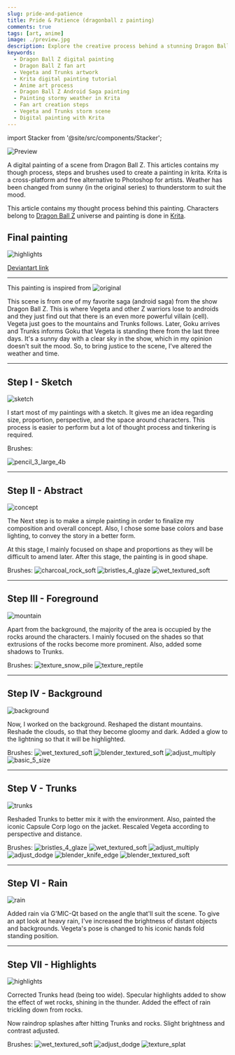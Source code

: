 ```yaml
---
slug: pride-and-patience
title: Pride & Patience (dragonball z painting)
comments: true
tags: [art, anime]
image: ./preview.jpg
description: Explore the creative process behind a stunning Dragon Ball Z-inspired digital painting. This tutorial details each step in transforming a sunny scene into a stormy, dramatic artwork using Krita. Perfect for fans and aspiring digital artists.
keywords:
  - Dragon Ball Z digital painting
  - Dragon Ball Z fan art
  - Vegeta and Trunks artwork
  - Krita digital painting tutorial
  - Anime art process
  - Dragon Ball Z Android Saga painting
  - Painting stormy weather in Krita
  - Fan art creation steps
  - Vegeta and Trunks storm scene
  - Digital painting with Krita
---
```


import Stacker from '@site/src/components/Stacker';

![Preview](./preview.jpg)

A digital painting of a scene from Dragon Ball Z. This articles contains my though process, steps and brushes used to create a painting in krita. Krita is a cross-platform and free alternative to Photoshop for artists. Weather has been changed from sunny (in the original series) to thunderstorm to suit the mood.

<!-- truncate -->

This article contains my thought process behind this painting. Characters belong to
[Dragon Ball Z](https://en.wikipedia.org/wiki/Dragon_Ball_Z) universe and painting is done in
[Krita](https://krita.org/en/).

## Final painting

![highlights](pp06.jpg)

[Deviantart link](https://rahulsrma26.deviantart.com/art/24-Pride-And-Patience-748779649)

---

This painting is inspired from
![original](ref.jpg)

This scene is from one of my favorite saga (android saga) from the show Dragon Ball Z. This is where Vegeta and other Z warriors lose to androids and they just find out that there is an even more powerful villain (cell). Vegeta just goes to the mountains and Trunks follows. Later, Goku arrives and Trunks informs Goku that Vegeta is standing there from the last three days. It's a sunny day with a clear sky in the show, which in my opinion doesn't suit the mood. So, to bring justice to the scene, I've altered the weather and time.

---

## Step I - Sketch

![sketch](pp00.jpg)

I start most of my paintings with a sketch. It gives me an idea regarding size, proportion, perspective, and the space around characters.
This process is easier to perform but a lot of thought process and tinkering is required.

Brushes:

![pencil_3_large_4b](./brushes/pencil_3_large_4b.png)

---

## Step II - Abstract

![concept](./pp01.jpg)

The Next step is to make a simple painting in order to finalize my composition and overall concept. Also, I chose some base colors and base lighting, to convey the story in a better form.

At this stage, I mainly focused on shape and proportions as they will be difficult to amend later. After this stage, the painting is in good shape.

Brushes:
<Stacker size="large">
![charcoal_rock_soft](./brushes/charcoal_rock_soft.png)
![bristles_4_glaze](./brushes/bristles_4_glaze.png)
![wet_textured_soft](./brushes/wet_textured_soft.png)
</Stacker>

---

## Step III - Foreground

![mountain](pp02.jpg)

Apart from the background, the majority of the area is occupied by the rocks around the characters. I mainly focused on the shades so that extrusions of the rocks become more prominent. Also, added some shadows to Trunks.

Brushes:
<Stacker size="large">
![texture_snow_pile](./brushes/texture_snow_pile.png)
![texture_reptile](./brushes/texture_reptile.png)
</Stacker>

---

## Step IV - Background

![background](pp03.jpg)

Now, I worked on the background. Reshaped the distant mountains. Reshade the clouds, so that they become gloomy and dark. Added a glow to the lightning so that it will be highlighted.

Brushes:
<Stacker size="large">
![wet_textured_soft](./brushes/wet_textured_soft.png)
![blender_textured_soft](./brushes/blender_textured_soft.png)
![adjust_multiply](./brushes/adjust_multiply.png)
![basic_5_size](./brushes/basic_5_size.png)
</Stacker>

---

## Step V - Trunks

![trunks](pp04.jpg)

Reshaded Trunks to better mix it with the environment. Also, painted the iconic Capsule Corp logo on the jacket. Rescaled Vegeta according to perspective and distance.

Brushes:
<Stacker size="large">
![bristles_4_glaze](./brushes/bristles_4_glaze.png)
![wet_textured_soft](./brushes/wet_textured_soft.png)
![adjust_multiply](./brushes/adjust_multiply.png)
![adjust_dodge](./brushes/adjust_dodge.png)
![blender_knife_edge](./brushes/blender_knife_edge.png)
![blender_textured_soft](./brushes/blender_textured_soft.png)
</Stacker>

---

## Step VI - Rain

![rain](pp05.jpg)

Added rain via G'MIC-Qt based on the angle that'll suit the scene. To give an apt look at heavy rain, I've increased the brightness of distant objects and backgrounds. Vegeta's pose is changed to his iconic hands fold standing position.

---

## Step VII - Highlights

![highlights](pp06.jpg)

Corrected Trunks head (being too wide). Specular highlights added to show the effect of wet rocks, shining in the thunder. Added the effect of rain trickling down from rocks.

Now raindrop splashes after hitting Trunks and rocks. Slight brightness and contrast adjusted.

Brushes:
<Stacker size="large">
![wet_textured_soft](./brushes/wet_textured_soft.png)
![adjust_dodge](./brushes/adjust_dodge.png)
![texture_splat](./brushes/texture_splat.png)
</Stacker>

